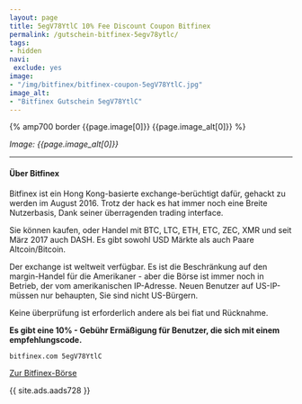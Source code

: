 ```yaml
---
layout: page
title: 5egV78YtlC 10% Fee Discount Coupon Bitfinex
permalink: /gutschein-bitfinex-5egv78ytlc/
tags:
- hidden
navi:
 exclude: yes
image:
- "/img/bitfinex/bitfinex-coupon-5egV78YtlC.jpg"
image_alt:
- "Bitfinex Gutschein 5egV78YtlC"
---
```



{% amp700 border {{page.image[0]}} {{page.image_alt[0]}} %}

_Image: {{page.image_alt[0]}}_

________________________

#### Über Bitfinex

Bitfinex ist ein Hong Kong-basierte exchange-berüchtigt dafür, gehackt zu werden im August 2016. Trotz der hack es hat immer noch eine Breite Nutzerbasis, Dank seiner überragenden trading interface.

Sie können kaufen, oder Handel mit BTC, LTC, ETH, ETC, ZEC, XMR und seit März 2017 auch DASH. Es gibt sowohl USD Märkte als auch Paare Altcoin/Bitcoin.

Der exchange ist weltweit verfügbar. Es ist die Beschränkung auf den margin-Handel für die Amerikaner - aber die Börse ist immer noch in Betrieb, der vom amerikanischen IP-Adresse. Neuen Benutzer auf US-IP-müssen nur behaupten, Sie sind nicht US-Bürgern.

Keine überprüfung ist erforderlich andere als bei fiat und Rücknahme.

**Es gibt eine 10% - Gebühr Ermäßigung für Benutzer, die sich mit einem empfehlungscode.**

`bitfinex.com 5egV78YtlC`

<a rel="nofollow" href="https://www.bitfinex.com/?refcode=5egV78YtlC" class="button" target="_blank">Zur Bitfinex-Börse</a>


{{ site.ads.aads728 }}
